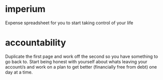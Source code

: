 # imperium
Expense spreadsheet for you to start taking control of your life

# accountability
Duplicate the first page and work off the second so you have something to go back to. Start being honest with yourself about whats leaving your account/s and work on a plan to get better (financially free from debt) one day at a time.
